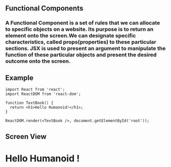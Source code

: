 ## Functional Components

### A Functional Component is a set of rules that we can allocate to specific objects on a website. Its purpose is to return an element onto the screen.We can designate specific characteristics, called props(properties) to these particular sections. JSX is used to present an argument to manipulate the function of these particular objects and present the desired outcome onto the screen.

## Example

```
import React from 'react';
import ReactDOM from 'react-dom';

function TextBook() {
  return <h1>Hello Humanoid!</h1>;
}

ReactDOM.render(<TextBook />, document.getElementById('root'));
```

## Screen View

# Hello Humanoid !
